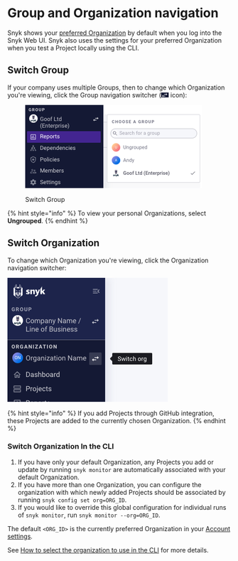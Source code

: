 # Group and Organization navigation

Snyk shows your [preferred Organization](https://docs.snyk.io/features/user-and-group-management/managing-groups-and-organizations/manage-snyk-organizations#setting-your-preferred-organization) by default when you log into the Snyk Web UI. Snyk also uses the settings for your preferred Organization when you test a Project locally using the CLI.

## Switch Group

If your company uses multiple Groups, then to change which Organization you're viewing, click the Group navigation switcher (![](<../../.gitbook/assets/image (4) (3) (2).png>) icon):

<div align="left">

<figure><img src="../../.gitbook/assets/Screenshot 2023-04-25 at 10.06.46.png" alt="Switch Group"><figcaption><p>Switch Group</p></figcaption></figure>

</div>

{% hint style="info" %}
To view your personal Organizations, select **Ungrouped**.
{% endhint %}

## Switch Organization

To change which Organization you're viewing, click the Organization navigation switcher:

<div align="left">

<img src="../../.gitbook/assets/Screenshot 2023-03-13 at 10.31.14.png" alt="Switch Organizations">

</div>

{% hint style="info" %}
If you add Projects through GitHub integration, these Projects are added to the currently chosen Organization.
{% endhint %}

### **Switch Organization In the CLI**

1. If you have only your default Organization, any Projects you add or update by running `snyk monitor` are automatically associated with your default Organization.
2. If you have more than one Organization, you can configure the organization with which newly added Projects should be associated by running `snyk config set org=ORG_ID`.
3. If you would like to override this global configuration for individual runs of `snyk monitor`, run `snyk monitor --org=ORG_ID`.

The default `<ORG_ID>` is the currently preferred Organization in your [Account settings](https://app.snyk.io/account).

See [How to select the organization to use in the CLI](../../snyk-cli/scan-and-maintain-projects-using-the-cli/how-to-select-the-organization-to-use-in-the-cli.md) for more details.

